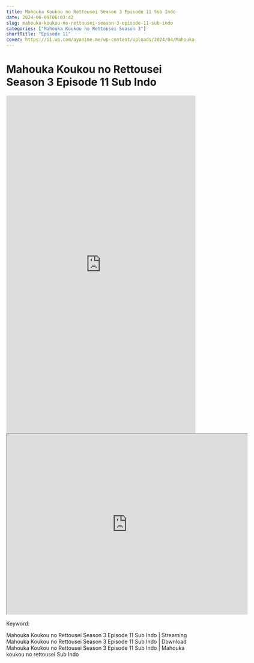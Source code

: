 ```yaml
---
title: Mahouka Koukou no Rettousei Season 3 Episode 11 Sub Indo
date: 2024-06-09T06:03:42
slug: mahouka-koukou-no-rettousei-season-3-episode-11-sub-indo
categories: ["Mahouka Koukou no Rettousei Season 3"]
shortTitle: "Episode 11"
cover: https://i1.wp.com/ayanime.me/wp-content/uploads/2024/04/Mahouka-Koukou-no-Rettousei-2024-768x1089-1.jpg
---
```


# Mahouka Koukou no Rettousei Season 3 Episode 11 Sub Indo

<iframe src="https://play.ayanime.me/include/fluidplayer/fluidplayer.php?VideoSrc1=https%3A%2F%2Fdrive.google.com%2Ffile%2Fd%2F1UMbO8oFK7Ah4JrNGTowLNQ77tCHU97xt%2Fpreview&VideoType1=video%2Fmp4&VideoQuality1=480p&VideoSrc2=https%3A%2F%2Fdrive.google.com%2Ffile%2Fd%2F1Idj3N9va-JE3WxG2SysFcLc1KXUq3xCP%2Fpreview&VideoType2=video%2Fmp4&VideoQuality2=720p&VideoSrc3=https%3A%2F%2Fdrive.google.com%2Ffile%2Fd%2F1nnKAtdZaRjmjhU80zRnED0NGR68MY-Jg%2Fpreview&VideoType3=video%2Fmp4&VideoQuality3=1080p&VideoSrc4=&VideoType4=&VideoQuality4=&VideoPoster=&VideoTrack1=&kind1=subtitles&srclang1=id&label1=Indonesia&default1=default&VideoTrack2=&kind2=&srclang2=&label2=&player=fluid+player&server=Drive+API&api=&width=100%25&height=900px" frameborder="0" width="100%" height="900px" allowfullscreen="allowfullscreen" scrolling="no"></iframe>
<iframe src="https://drive.google.com/file/d/1nnKAtdZaRjmjhU80zRnED0NGR68MY-Jg/preview" width="640" height="480" allow="accelerometer; autoplay; encrypted-media; gyroscope; fullscreen; picture-in-picture" scrolling="no" seamless="" sandbox="allow-same-origin allow-scripts"></iframe>

Keyword:
<p>Mahouka Koukou no Rettousei Season 3 Episode 11 Sub Indo | Streaming Mahouka Koukou no Rettousei Season 3 Episode 11 Sub Indo | Download Mahouka Koukou no Rettousei Season 3 Episode 11 Sub Indo | Mahouka koukou no rettousei Sub Indo</p>

